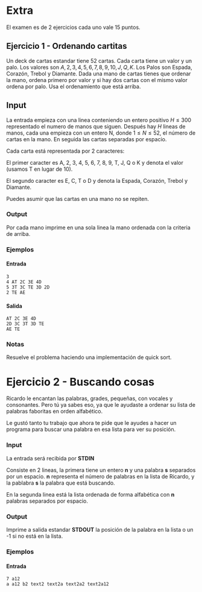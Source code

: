 # Extra

El examen es de 2 ejercicios cada uno vale 15 puntos.

## Ejercicio 1 - Ordenando cartitas
Un deck de cartas estandar tiene 52 cartas. Cada carta tiene un valor y un palo. Los valores son $A, 2, 3, 4, 5, 6, 7, 8, 9, 10, J, Q, K$. Los Palos son Espada, Corazón, Trebol y Diamante. Dada una mano de cartas tienes que ordenar la mano, ordena primero por valor y si hay dos cartas con el mismo valor ordena por palo. Usa el ordenamiento que está arriba.


## Input
La entrada empieza con una linea conteniendo un entero positivo $H \le 300$ representado el numero de manos que siguen. Después hay $H$ lineas de manos, cada una empieza con un entero N, donde $1 \le N \le 52$, el número de cartas en la mano. En seguida las cartas separadas por espacio. 

Cada carta está representada por 2 caracteres:

El primer caracter es A, 2, 3, 4, 5, 6, 7, 8, 9, T, J, Q o K y denota el valor (usamos T en lugar de 10).

El segundo caracter es E, C, T o D y denota la Espada, Corazón, Trebol y Diamante.

Puedes asumir que las cartas en una mano no se repiten.


### Output
Por cada mano imprime en una sola linea la mano ordenada con la criteria de arriba.

### Ejemplos

#### Entrada
```
3
4 AT 2C 3E 4D
5 3T 3C TE 3D 2D
2 TE AE
```
#### Salida

```
AT 2C 3E 4D
2D 3C 3T 3D TE
AE TE
```

### Notas

Resuelve el problema haciendo una implementación de quick sort.

# Ejercicio 2 - Buscando cosas

Ricardo le encantan las palabras, grades, pequeñas, con vocales y consonantes. Pero tú ya sabes eso, ya que le ayudaste a ordenar su lista de palabras faboritas en orden alfabético.

Le gustó tanto tu trabajo que ahora te pide que le ayudes a hacer un programa para buscar una palabra en esa lista para ver su posición.

### Input

La entrada será recibida por **STDIN**

Consiste en 2 lineas, la primera tiene un entero **n** y una palabra **s** separados por un espacio. **n** representa el número de palabras en la lista de Ricardo, y la pablabra **s** la palabra que está buscando.

En la segunda linea está la lista ordenada de forma alfabética con **n** palabras separados por espacio.

### Output

Imprime a salida estandar **STDOUT** la posición de la palabra en la lista o un -1 si no está en la lista.

### Ejemplos

#### Entrada
```
7 a12
a a12 b2 text2 text2a text2a2 text2a12
```